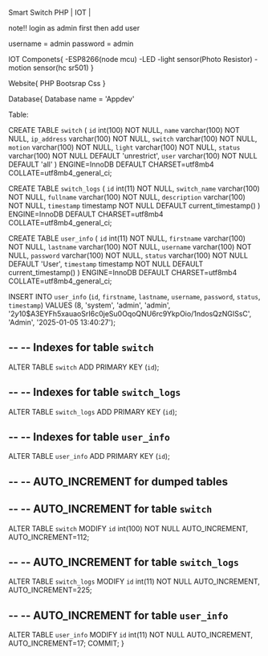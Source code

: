 Smart Switch 
 PHP | IOT | 


note!!
login as admin first then add user

username = admin
password = admin

IOT Componets{
    -ESP8266(node mcu)
    -LED
    -light sensor(Photo Resistor)
    -motion sensor(hc sr501)
}

Website{
    PHP
    Bootsrap
    Css
}

Database{
    Database name = 'Appdev'

Table:

CREATE TABLE `switch` (
  `id` int(100) NOT NULL,
  `name` varchar(100) NOT NULL,
  `ip_address` varchar(100) NOT NULL,
  `switch` varchar(100) NOT NULL,
  `motion` varchar(100) NOT NULL,
  `light` varchar(100) NOT NULL,
  `status` varchar(100) NOT NULL DEFAULT 'unrestrict',
  `user` varchar(100) NOT NULL DEFAULT 'all'
) ENGINE=InnoDB DEFAULT CHARSET=utf8mb4 COLLATE=utf8mb4_general_ci;


CREATE TABLE `switch_logs` (
  `id` int(11) NOT NULL,
  `switch_name` varchar(100) NOT NULL,
  `fullname` varchar(100) NOT NULL,
  `description` varchar(100) NOT NULL,
  `timestamp` timestamp NOT NULL DEFAULT current_timestamp()
) ENGINE=InnoDB DEFAULT CHARSET=utf8mb4 COLLATE=utf8mb4_general_ci;


CREATE TABLE `user_info` (
  `id` int(11) NOT NULL,
  `firstname` varchar(100) NOT NULL,
  `lastname` varchar(100) NOT NULL,
  `username` varchar(100) NOT NULL,
  `password` varchar(100) NOT NULL,
  `status` varchar(100) NOT NULL DEFAULT 'User',
  `timestamp` timestamp NOT NULL DEFAULT current_timestamp()
) ENGINE=InnoDB DEFAULT CHARSET=utf8mb4 COLLATE=utf8mb4_general_ci;


INSERT INTO `user_info` (`id`, `firstname`, `lastname`, `username`, `password`, `status`, `timestamp`) VALUES
(8, 'system', 'admin', 'admin', '$2y$10$A3EYFh5xauaoSrI6c0jeSu0OqoQNU6rc9YkpOio/1ndosQzNGISsC', 'Admin', '2025-01-05 13:40:27');


--
-- Indexes for table `switch`
--
ALTER TABLE `switch`
  ADD PRIMARY KEY (`id`);

--
-- Indexes for table `switch_logs`
--
ALTER TABLE `switch_logs`
  ADD PRIMARY KEY (`id`);

--
-- Indexes for table `user_info`
--
ALTER TABLE `user_info`
  ADD PRIMARY KEY (`id`);

--
-- AUTO_INCREMENT for dumped tables
--

--
-- AUTO_INCREMENT for table `switch`
--
ALTER TABLE `switch`
  MODIFY `id` int(100) NOT NULL AUTO_INCREMENT, AUTO_INCREMENT=112;

--
-- AUTO_INCREMENT for table `switch_logs`
--
ALTER TABLE `switch_logs`
  MODIFY `id` int(11) NOT NULL AUTO_INCREMENT, AUTO_INCREMENT=225;

--
-- AUTO_INCREMENT for table `user_info`
--
ALTER TABLE `user_info`
  MODIFY `id` int(11) NOT NULL AUTO_INCREMENT, AUTO_INCREMENT=17;
COMMIT;
}